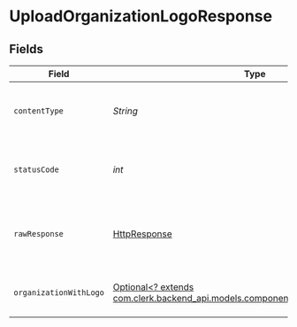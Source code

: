 # UploadOrganizationLogoResponse


## Fields

| Field                                                                                                                               | Type                                                                                                                                | Required                                                                                                                            | Description                                                                                                                         |
| ----------------------------------------------------------------------------------------------------------------------------------- | ----------------------------------------------------------------------------------------------------------------------------------- | ----------------------------------------------------------------------------------------------------------------------------------- | ----------------------------------------------------------------------------------------------------------------------------------- |
| `contentType`                                                                                                                       | *String*                                                                                                                            | :heavy_check_mark:                                                                                                                  | HTTP response content type for this operation                                                                                       |
| `statusCode`                                                                                                                        | *int*                                                                                                                               | :heavy_check_mark:                                                                                                                  | HTTP response status code for this operation                                                                                        |
| `rawResponse`                                                                                                                       | [HttpResponse<InputStream>](https://docs.oracle.com/en/java/javase/11/docs/api/java.net.http/java/net/http/HttpResponse.html)       | :heavy_check_mark:                                                                                                                  | Raw HTTP response; suitable for custom response parsing                                                                             |
| `organizationWithLogo`                                                                                                              | [Optional<? extends com.clerk.backend_api.models.components.OrganizationWithLogo>](../../models/components/OrganizationWithLogo.md) | :heavy_minus_sign:                                                                                                                  | An organization with a logo URL.                                                                                                    |